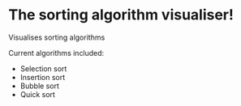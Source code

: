 # The sorting algorithm visualiser!

Visualises sorting algorithms

Current algorithms included:

* Selection sort
* Insertion sort
* Bubble sort
* Quick sort
